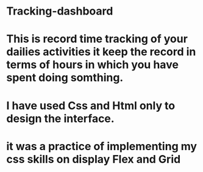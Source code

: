 ﻿# Tracking-dashboard
# This is record time tracking of your dailies activities it keep the record in terms of hours in which you have spent doing  somthing.
# I have used Css and Html only to design the interface.
# it was a practice of implementing my css skills on display Flex and Grid